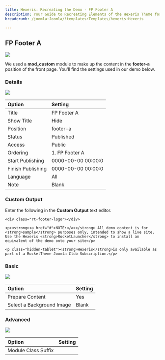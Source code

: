 ```yaml
---
title: Hexeris: Recreating the Demo - FP Footer A
description: Your Guide to Recreating Elements of the Hexeris Theme for Joomla
breadcrumb: /joomla:Joomla/!templates:Templates/hexeris:Hexeris

---
```


FP Footer A
-----
![][demo]

We used a **mod_custom** module to make up the content in the **footer-a** position of the front page. You'll find the settings used in our demo below.

### Details
![][demo2]

| Option            | Setting            |  
| :---------------- | :----------------- |  
| Title             | FP Footer A        |  
| Show Title        | Hide               |  
| Position          | footer-a           |  
| Status            | Published          |  
| Access            | Public             |  
| Ordering          | 1. FP Footer A     |  
| Start Publishing  | 0000-00-00 00:00:0 |  
| Finish Publishing | 0000-00-00 00:00:0 |  
| Language          | All                |  
| Note              | Blank              |

### Custom Output
Enter the following in the **Custom Output** text editor.

~~~
<div class="rt-footer-logo"></div>

<p><strong><a href="#">NOTE:</a></strong> All demo content is for <strong>sample</strong> purposes only, intended to show a live site. Use the Hexeris <strong>RocketLauncher</strong> to install an equivalent of the demo onto your site</p>

<p class="hidden-tablet"><strong>Hexeris</strong>is only available as part of a RocketTheme Joomla Club Subscription.</p>
~~~

### Basic
![][demo3]

| Option                    | Setting |  
| :------------------------ | :------ |  
| Prepare Content           | Yes     |  
| Select a Background Image | Blank   |

### Advanced
![][demo4]

| Option              | Setting |  
| :------------------ | :------ |  
| Module Class Suffix |         |

[demo]: assets/demo_8.jpeg
[demo2]: assets/footer_1.jpeg
[demo3]: assets/footer_2.jpeg
[demo4]: assets/footer_3.jpeg